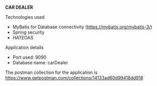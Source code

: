**CAR DEALER**

Technologies used
- MyBatis for Database connectivity (https://mybatis.org/mybatis-3/)
- Spring security
- HATEOAS

Application details
- Port used: 9090
- Database name: carDealer

The postman collection for the application is https://www.getpostman.com/collections/14133ad60d99418dd918

